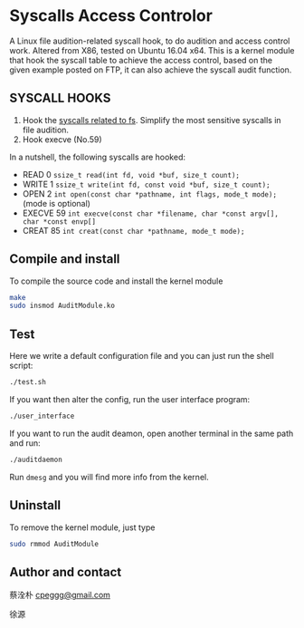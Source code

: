# Syscalls Access Controlor
A Linux file audition-related syscall hook, to do audition and access control work. Altered from X86, tested on Ubuntu 16.04 x64. This is a kernel module that hook the syscall table to achieve the access control, based on the given example posted on FTP, it can also achieve the syscall audit function.
## SYSCALL HOOKS
1. Hook the [syscalls related to fs](http://linasm.sourceforge.net/docs/syscalls/filesystem.php). Simplify the most sensitive syscalls in file audition.
2. Hook execve (No.59)

In a nutshell, the following syscalls are hooked:
- READ 0 `ssize_t read(int fd, void *buf, size_t count);`
- WRITE 1 `ssize_t write(int fd, const void *buf, size_t count);`
- OPEN 2 `int open(const char *pathname, int flags, mode_t mode);` (mode is optional)
- EXECVE 59 `int execve(const char *filename, char *const argv[], char *const envp[]`
- CREAT 85 `int creat(const char *pathname, mode_t mode);`
## Compile and install
To compile the source code and install the kernel module
```bash
make
sudo insmod AuditModule.ko
```
## Test
Here we write a default configuration file and you can just run the shell script:
```bash
./test.sh
```
If you want then alter the config, run the user interface program:
```bash
./user_interface
```
If you want to run the audit deamon, open another terminal in the same path and run:
```bash
./auditdaemon
```
Run `dmesg` and you will find more info from the kernel.
## Uninstall
To remove the kernel module, just type
```bash
sudo rmmod AuditModule
```
## Author and contact
蔡洤朴 cpeggg@gmail.com

徐源

